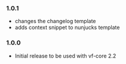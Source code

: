 ### 1.0.1

- changes the changelog template
- adds context snippet to nunjucks template

### 1.0.0

* Initial release to be used with vf-core 2.2
